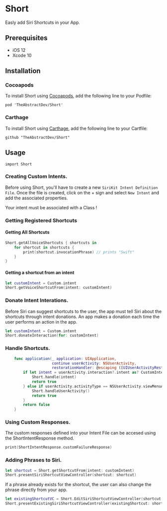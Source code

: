 # Short
Easly add Siri Shortcuts in your App. 

## Prerequisites
- iOS 12
- Xcode 10

## Installation

### Cocoapods
To install Short using [Cocoapods](http://cocoapods.org), add the following line to your Podfile:

```
pod 'TheAbstractDev/Short'
```

### Carthage
To install Short using [Carthage](https://github.com/Carthage/Carthage), add the following line to your Cartfile:

```
github "TheAbstractDev/Short"
```

## Usage

`import Short`

### Creating Custom Intents.

Before using Short, you'll have to create a new `SiriKit Intent Definition File`.
Once the file is created, click on the + sign and select `New Intent` and add the associated properties.

Your intent must be associated with a Class !

### Getting Registered Shortcuts
#### Getting All Shortcuts
```swift
Short.getAllVoiceShortcuts { shortcuts in
	for shortcut in shortcuts {
		print(shortcut.invocationPhrase) // prints "Swift"
	}
}
```

#### Getting a shortcut from an intent
```swift
let customIntent = Custom.intent
Short.getVoiceShortcutFrom(intent: customIntent) 
```

### Donate Intent Interations.
Before Siri can suggest shortcuts to the user, the app must tell Siri about the shortcuts through intent donations. An app makes a donation each time the user performs an action in the app.

```swift
let customIntent = Custom.intent
Short.donateInteraction(for: customIntent)
```

### Handle Shortcuts.
```swift
    func application(_ application: UIApplication,
                     continue userActivity: NSUserActivity,
                     restorationHandler: @escaping ([UIUserActivityRestoring]?) -> Void) -> Bool {
        if let intent = userActivity.interaction?.intent as? CustomIntent {
            Short.handle(intent)
            return true
        } else if userActivity.activityType == NSUserActivity.viewMenuActivityType {
            Short.handleUserActivity()
            return true
        }
        return false
    }
```

### Using Custom Responses.
The custom responses defined into your Intent File can be accesed using the ShortIntentResponse method.
```swift
print(ShortIntentResponse.customFailureResponse)
```


### Adding Phrases to Siri.
``` swift
let shortcut = Short.getShortcutFrom(intent: customIntent)
Short.presentSiriShortcutViewController(shortcut: shortcut)
```

If a phrase already exists for the shortcut, the user can also change the phrase directly from your app.

```swift
let existingShortcutVC = Short.EditSiriShortcutViewController(shortcut: shortcut)
Short.presentExistingSiriShortcutViewController(existingShortcut: shortcut)
```
